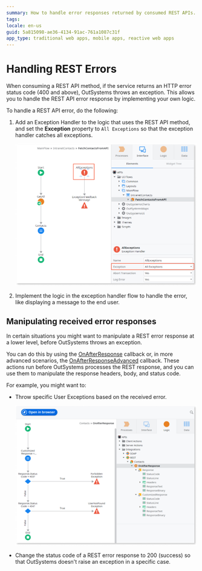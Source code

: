 ```yaml
---
summary: How to handle error responses returned by consumed REST APIs.
tags: 
locale: en-us
guid: 5a815098-ae36-4134-91ac-761a1087c31f
app_type: traditional web apps, mobile apps, reactive web apps
---
```


# Handling REST Errors

When consuming a REST API method, if the service returns an HTTP error status code (400 and above), OutSystems throws an exception. This allows you to handle the REST API error response by implementing your own logic.

To handle a REST API error, do the following:

1. Add an Exception Handler to the logic that uses the REST API method, and set the **Exception** property to `All Exceptions` so that the exception handler catches all exceptions.

    ![Exception Handler flow for handling all exceptions](images/ss-flow-allexceptions.png)

1. Implement the logic in the exception handler flow to handle the error, like displaying a message to the end user.

## Manipulating received error responses

In certain situations you might want to manipulate a REST error response at a lower level, before OutSystems throws an exception.

You can do this by using the [OnAfterResponse](<simple-customizations.md>) callback or, in more advanced scenarios, the [OnAfterResponseAdvanced](<advanced-customizations.md>) callback. These actions run before OutSystems processes the REST response, and you can use them to manipulate the response headers, body, and status code.

For example, you might want to:

* Throw specific User Exceptions based on the received error.

    ![Example of throwing a specific User Exception in an action flow](images/ss-rest-handle-errors.png)

* Change the status code of a REST error response to 200 (success) so that OutSystems doesn't raise an exception in a specific case.

